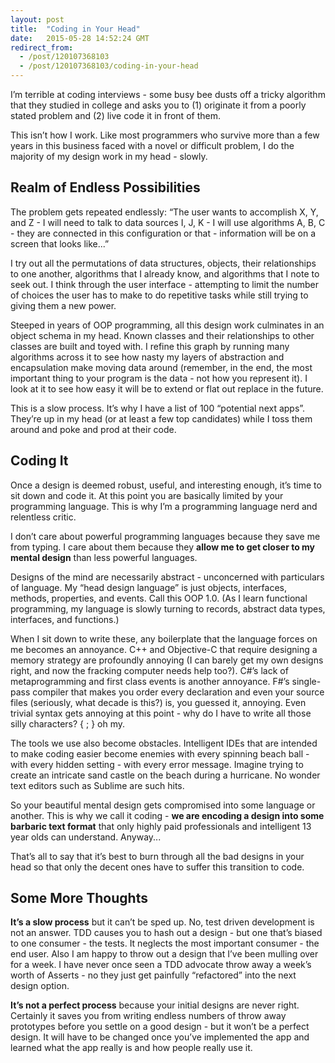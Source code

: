 ```yaml
---
layout: post
title:  "Coding in Your Head"
date:   2015-05-28 14:52:24 GMT
redirect_from:
  - /post/120107368103
  - /post/120107368103/coding-in-your-head
---
```




I’m terrible at coding interviews - some busy bee dusts off a tricky algorithm that they studied in college and asks you to (1) originate it from a poorly stated problem and (2) live code it in front of them.

This isn’t how I work. Like most programmers who survive more than a few years in this business faced with a novel or difficult problem, I do the majority of my design work in my head - slowly.


## Realm of Endless Possibilities


The problem gets repeated endlessly: “The user wants to accomplish X, Y, and Z - I will need to talk to data sources I, J, K - I will use algorithms A, B, C - they are connected in this configuration or that - information will be on a screen that looks like...”

I try out all the permutations of data structures, objects, their relationships to one another, algorithms that I already know, and algorithms that I note to seek out. I think through the user interface - attempting to limit the number of choices the user has to make to do repetitive tasks while still trying to giving them a new power.

Steeped in years of OOP programming, all this design work culminates in an object schema in my head. Known classes and their relationships to other classes are built and toyed with. I refine this graph by running many algorithms across it to see how nasty my layers of abstraction and encapsulation make moving data around (remember, in the end, the most important thing to your program is the data - not how you represent it). I look at it to see how easy it will be to extend or flat out replace in the future.

This is a slow process. It’s why I have a list of 100 “potential next apps”. They’re up in my head (or at least a few top candidates) while I toss them around and poke and prod at their code.


## Coding It


Once a design is deemed robust, useful, and interesting enough, it’s time to sit down and code it. At this point you are basically limited by your programming language. This is why I’m a programming language nerd and relentless critic.

I don’t care about powerful programming languages because they save me from typing. I care about them because they **allow me to get closer to my mental design** than less powerful languages.

Designs of the mind are necessarily abstract - unconcerned with particulars of language. My “head design language” is just objects, interfaces, methods, properties, and events. Call this OOP 1.0. (As I learn functional programming, my language is slowly turning to records, abstract data types, interfaces, and functions.)

When I sit down to write these, any boilerplate that the language forces on me becomes an annoyance. C++ and Objective-C that require designing a memory strategy are profoundly annoying (I can barely get my own designs right, and now the fracking computer needs help too?). C#’s lack of metaprogramming and first class events is another annoyance. F#’s single-pass compiler that makes you order every declaration and even your source files (seriously, what decade is this?) is, you guessed it, annoying. Even trivial syntax gets annoying at this point - why do I have to write all those silly characters? { ; } oh my.

The tools we use also become obstacles. Intelligent IDEs that are intended to make coding easier become enemies with every spinning beach ball - with every hidden setting - with every error message. Imagine trying to create an intricate sand castle on the beach during a hurricane. No wonder text editors such as Sublime are such hits.

So your beautiful mental design gets compromised into some language or another. This is why we call it coding - **we are encoding a design into some barbaric text format** that only highly paid professionals and intelligent 13 year olds can understand. Anyway...

That’s all to say that it’s best to burn through all the bad designs in your head so that only the decent ones have to suffer this transition to code.


## Some More Thoughts


**It’s a slow process** but it can’t be sped up. No, test driven development is not an answer. TDD causes you to hash out a design - but one that’s biased to one consumer - the tests. It neglects the most important consumer - the end user. Also I am happy to throw out a design that I’ve been mulling over for a week. I have never once seen a TDD advocate throw away a week’s worth of Asserts - no they just get painfully “refactored” into the next design option.

**It’s not a perfect process** because your initial designs are never right. Certainly it saves you from writing endless numbers of throw away prototypes before you settle on a good design - but it won’t be a perfect design. It will have to be changed once you’ve implemented the app and learned what the app really is and how people really use it.
